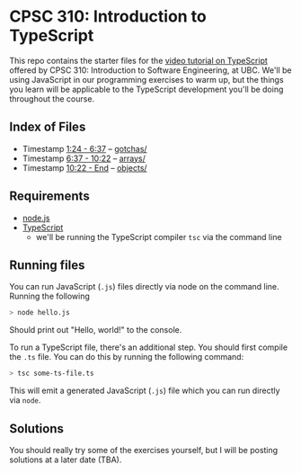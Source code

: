 # CPSC 310: Introduction to TypeScript

This repo contains the starter files for the [video tutorial on TypeScript](https://www.youtube.com/watch?v=DMIZ9Oto-6s)
offered by CPSC 310: Introduction to Software Engineering, at UBC. We'll be using JavaScript in our programming exercises
to warm up, but the things you learn will be applicable to the TypeScript development you'll be doing throughout the course.

## Index of Files

* Timestamp [1:24 - 6:37](https://youtu.be/DMIZ9Oto-6s?t=83) – [gotchas/](https://github.com/jyoo980/intro-to-ts/tree/master/gotchas)
* Timestamp [6:37 - 10:22](https://youtu.be/DMIZ9Oto-6s?t=397) – [arrays/](https://github.com/jyoo980/intro-to-ts/tree/master/arrays)
* Timestamp [10:22 - End](https://youtu.be/DMIZ9Oto-6s?t=620) – [objects/](https://github.com/jyoo980/intro-to-ts/tree/master/objects)

## Requirements
* [node.js](https://nodejs.org/en/)
* [TypeScript](https://www.typescriptlang.org/download)
  * we'll be running the TypeScript compiler `tsc` via the command line

## Running files

You can run JavaScript (`.js`) files directly via node on the command line. Running the following

```sh
> node hello.js
```

Should print out "Hello, world!" to the console.

To run a TypeScript file, there's an additional step. You should first compile the `.ts` file. You
can do this by running the following command:

```sh
> tsc some-ts-file.ts
```

This will emit a generated JavaScript (`.js`) file which you can run directly via `node`.

## Solutions

You should really try some of the exercises yourself, but I will be posting solutions at a later date (TBA).
